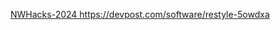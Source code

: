 [NWHacks-2024
](https://devpost.com/software/restyle-5owdxa)https://devpost.com/software/restyle-5owdxa
